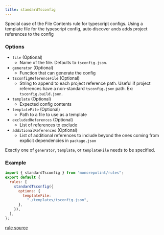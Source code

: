 ```yaml
---
title: standardTsconfig
---
```


Special case of the File Contents rule for typescript configs. Using a template file for the typescript config, auto discover ands adds project references to the config

### Options

- `file` (Optional)
  - Name of the file. Defaults to `tsconfig.json`.
- `generator` (Optional)
  - Function that can generate the config
- `tsconfigReferenceFile` (Optional)
  - String to append to each project reference path. Useful if project references have a non-standard `tsconfig.json` path. Ex: `tsconfig.build.json`.
- `template` (Optional)
  - Expected config contents
- `templateFile` (Optional)
  - Path to a file to use as a template
- `excludedReferences` (Optional)
  - List of references to exclude
- `additionalReferences` (Optional)
  - List of additional references to include beyond the ones coming from explicit dependencies in `package.json`

Exactly one of `generator`, `template`, or `templateFile` needs to be specified.

### Example

```javascript
import { standardTsconfig } from "monorepolint/rules";
export default {
  rules: [
    standardTsconfig({
      options: {
        templateFile:
          "./templates/tsconfig.json",
      },
    }),
  ],
};
```

[rule source](https://github.com/monorepolint/monorepolint/blob/master/packages/rules/src/standardTsconfig.ts)
